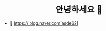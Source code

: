 <h1 align="center">안녕하세요 👋</h1>

- 📝 [https:// blog.naver.com/asde621](https://blog.naver.com/asde621)

